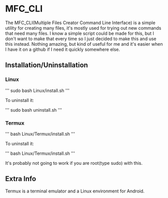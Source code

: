 # MFC_CLI
The MFC_CLI(Multiple Files Creator Command Line Interface) is a simple utility for creating many files, it's mostly used for trying out new commands that need many files. I know a simple script could be made for this, but I don't want to make that every time so I just decided to make this and use this instead. Nothing amazing, but kind of useful for me and it's easier when I have it on a github if I need it quickly somewhere else.

## Installation/Uninstallation

### Linux

'''
sudo bash Linux/install.sh
'''

To uninstall it:

'''
sudo bash uninstall.sh
'''

### Termux

'''
bash Linux/Termux/install.sh
'''

To uninstall it:

'''
bash Linux/Termux/install.sh
'''

It's probably not going to work if you
are root(type sudo) with this.

## Extra Info
Termux is a terminal emulator and a Linux environment for Android.
